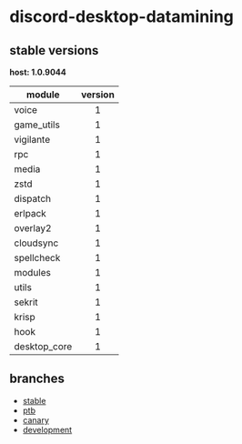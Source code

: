 # discord-desktop-datamining

## stable versions

**host: 1.0.9044**

| module | version |
| ------ | :-----: |
| voice | 1 |
| game_utils | 1 |
| vigilante | 1 |
| rpc | 1 |
| media | 1 |
| zstd | 1 |
| dispatch | 1 |
| erlpack | 1 |
| overlay2 | 1 |
| cloudsync | 1 |
| spellcheck | 1 |
| modules | 1 |
| utils | 1 |
| sekrit | 1 |
| krisp | 1 |
| hook | 1 |
| desktop_core | 1 |

## branches

- [stable](https://github.com/OpenAsar/discord-desktop-datamining/tree/stable)
- [ptb](https://github.com/OpenAsar/discord-desktop-datamining/tree/ptb)
- [canary](https://github.com/OpenAsar/discord-desktop-datamining/tree/canary)
- [development](https://github.com/OpenAsar/discord-desktop-datamining/tree/development)